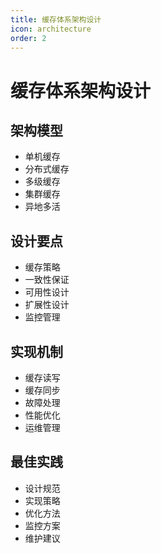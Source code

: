 ```yaml
---
title: 缓存体系架构设计
icon: architecture
order: 2
---
```


# 缓存体系架构设计

## 架构模型
- 单机缓存
- 分布式缓存
- 多级缓存
- 集群缓存
- 异地多活

## 设计要点
- 缓存策略
- 一致性保证
- 可用性设计
- 扩展性设计
- 监控管理

## 实现机制
- 缓存读写
- 缓存同步
- 故障处理
- 性能优化
- 运维管理

## 最佳实践
- 设计规范
- 实现策略
- 优化方法
- 监控方案
- 维护建议
